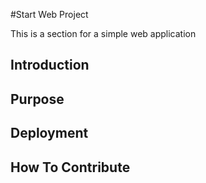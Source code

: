#Start Web Project

This is a section for a simple web application

## Introduction

## Purpose

## Deployment

## How To Contribute